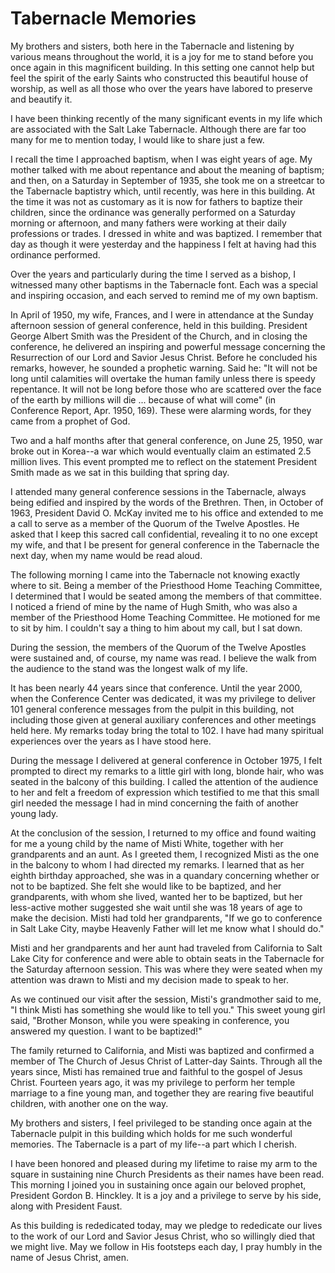 # Tabernacle Memories

My brothers and sisters, both here in the Tabernacle and listening by various
means throughout the world, it is a joy for me to stand before you once again
in this magnificent building. In this setting one cannot help but feel the
spirit of the early Saints who constructed this beautiful house of worship, as
well as all those who over the years have labored to preserve and beautify it.

I have been thinking recently of the many significant events in my life which
are associated with the Salt Lake Tabernacle. Although there are far too many
for me to mention today, I would like to share just a few.

I recall the time I approached baptism, when I was eight years of age. My
mother talked with me about repentance and about the meaning of baptism; and
then, on a Saturday in September of 1935, she took me on a streetcar to the
Tabernacle baptistry which, until recently, was here in this building. At the
time it was not as customary as it is now for fathers to baptize their
children, since the ordinance was generally performed on a Saturday morning or
afternoon, and many fathers were working at their daily professions or trades.
I dressed in white and was baptized. I remember that day as though it were
yesterday and the happiness I felt at having had this ordinance performed.

Over the years and particularly during the time I served as a bishop, I
witnessed many other baptisms in the Tabernacle font. Each was a special and
inspiring occasion, and each served to remind me of my own baptism.

In April of 1950, my wife, Frances, and I were in attendance at the Sunday
afternoon session of general conference, held in this building. President
George Albert Smith was the President of the Church, and in closing the
conference, he delivered an inspiring and powerful message concerning the
Resurrection of our Lord and Savior Jesus Christ. Before he concluded his
remarks, however, he sounded a prophetic warning. Said he: "It will not be
long until calamities will overtake the human family unless there is speedy
repentance. It will not be long before those who are scattered over the face
of the earth by millions will die ... because of what will come" (in Conference
Report, Apr. 1950, 169). These were alarming words, for they came from a
prophet of God.

Two and a half months after that general conference, on June 25, 1950, war
broke out in Korea--a war which would eventually claim an estimated 2.5
million lives. This event prompted me to reflect on the statement President
Smith made as we sat in this building that spring day.

I attended many general conference sessions in the Tabernacle, always being
edified and inspired by the words of the Brethren. Then, in October of 1963,
President David O. McKay invited me to his office and extended to me a call to
serve as a member of the Quorum of the Twelve Apostles. He asked that I keep
this sacred call confidential, revealing it to no one except my wife, and that
I be present for general conference in the Tabernacle the next day, when my
name would be read aloud.

The following morning I came into the Tabernacle not knowing exactly where to
sit. Being a member of the Priesthood Home Teaching Committee, I determined
that I would be seated among the members of that committee. I noticed a friend
of mine by the name of Hugh Smith, who was also a member of the Priesthood
Home Teaching Committee. He motioned for me to sit by him. I couldn't say a
thing to him about my call, but I sat down.

During the session, the members of the Quorum of the Twelve Apostles were
sustained and, of course, my name was read. I believe the walk from the
audience to the stand was the longest walk of my life.

It has been nearly 44 years since that conference. Until the year 2000, when
the Conference Center was dedicated, it was my privilege to deliver 101
general conference messages from the pulpit in this building, not including
those given at general auxiliary conferences and other meetings held here. My
remarks today bring the total to 102. I have had many spiritual experiences
over the years as I have stood here.

During the message I delivered at general conference in October 1975, I felt
prompted to direct my remarks to a little girl with long, blonde hair, who was
seated in the balcony of this building. I called the attention of the audience
to her and felt a freedom of expression which testified to me that this small
girl needed the message I had in mind concerning the faith of another young
lady.

At the conclusion of the session, I returned to my office and found waiting
for me a young child by the name of Misti White, together with her
grandparents and an aunt. As I greeted them, I recognized Misti as the one in
the balcony to whom I had directed my remarks. I learned that as her eighth
birthday approached, she was in a quandary concerning whether or not to be
baptized. She felt she would like to be baptized, and her grandparents, with
whom she lived, wanted her to be baptized, but her less-active mother
suggested she wait until she was 18 years of age to make the decision. Misti
had told her grandparents, "If we go to conference in Salt Lake City, maybe
Heavenly Father will let me know what I should do."

Misti and her grandparents and her aunt had traveled from California to Salt
Lake City for conference and were able to obtain seats in the Tabernacle for
the Saturday afternoon session. This was where they were seated when my
attention was drawn to Misti and my decision made to speak to her.

As we continued our visit after the session, Misti's grandmother said to me,
"I think Misti has something she would like to tell you." This sweet young
girl said, "Brother Monson, while you were speaking in conference, you
answered my question. I want to be baptized!"

The family returned to California, and Misti was baptized and confirmed a
member of The Church of Jesus Christ of Latter-day Saints. Through all the
years since, Misti has remained true and faithful to the gospel of Jesus
Christ. Fourteen years ago, it was my privilege to perform her temple marriage
to a fine young man, and together they are rearing five beautiful children,
with another one on the way.

My brothers and sisters, I feel privileged to be standing once again at the
Tabernacle pulpit in this building which holds for me such wonderful memories.
The Tabernacle is a part of my life--a part which I cherish.

I have been honored and pleased during my lifetime to raise my arm to the
square in sustaining nine Church Presidents as their names have been read.
This morning I joined you in sustaining once again our beloved prophet,
President Gordon B. Hinckley. It is a joy and a privilege to serve by his
side, along with President Faust.

As this building is rededicated today, may we pledge to rededicate our lives
to the work of our Lord and Savior Jesus Christ, who so willingly died that we
might live. May we follow in His footsteps each day, I pray humbly in the name
of Jesus Christ, amen.

